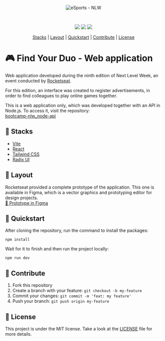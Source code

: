 <p align="center"> 
  <img src='https://github.com/munyrasirio/bootcamp-nlw_web-application/assets/29839759/39e7fa00-00ca-4453-adf3-9bb51c0a1a1f' alt='eSports - NLW'>
</p>

<br/>

<p align="center"> 
  <img src='https://img.shields.io/github/languages/count/munyrasirio/bootcamp-nlw_web-application?style=for-the-badge'>
  <img src='https://img.shields.io/github/license/munyrasirio/bootcamp-nlw_web-application?style=for-the-badge'>
  <img src='https://img.shields.io/github/languages/code-size/munyrasirio/bootcamp-nlw_web-application?style=for-the-badge'>
</p>

<p align="center"> 
  <a href="#stacks">Stacks</a> | <a href="#layout">Layout</a> | <a href="#quickstart">Quickstart</a> | <a href="#contribute">Contribute</a> | <a href="#license">License</a>
</p>

# 🎮 Find Your Duo - Web application
Web application developed during the ninth edition of Next Level Week, an event conducted by [Rocketseat](https://www.rocketseat.com.br/).

For this edition, an interface was created to register advertisements, in order to find colleagues to play online games together.

This is a web application only, which was developed together with an API in Node.js. To access it, visit the repository:
<br/>
[bootcamp-nlw_node-api](https://github.com/munyrasirio/bootcamp-nlw_node-api)

## 🧪 Stacks <span id='stacks'></span>
* [Vite](https://vitejs.dev)
* [React](https://reactjs.org)
* [Tailwind CSS](https://tailwindcss.com)
* [Radix UI](https://www.radix-ui.com)

## 🎨 Layout <span id='layout'></span>
Rocketseat provided a complete prototype of the application.
This one is available in Figma, which is a vector graphics and prototyping editor for design projects.
<br/>
[🔗 Prototype in Figma](https://www.figma.com/community/file/1150897317533332617)

## 🚀 Quickstart <span id='quickstart'></span>
After cloning the repository, run the command to install the packages:

```
npm install
```

Wait for it to finish and then run the project locally:

```
npm run dev
```

## 🤗 Contribute <span id='contribute'></span>

1. Fork this repository
2. Create a branch with your feature: `git checkout -b my-feature`
3. Commit your changes: `git commit -m 'feat: my feature'`
4. Push your branch: `git push origin my-feature`

## 📃 License <span id='license'></span>

This project is under the MIT license. Take a look at the [LICENSE](https://github.com/munyrasirio/bootcamp-nlw_web-application/blob/main/LICENSE) file for more details.
